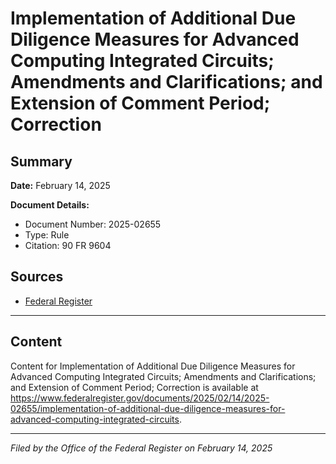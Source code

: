 # Implementation of Additional Due Diligence Measures for Advanced Computing Integrated Circuits; Amendments and Clarifications; and Extension of Comment Period; Correction

## Summary

**Date:** February 14, 2025

**Document Details:**
- Document Number: 2025-02655
- Type: Rule
- Citation: 90 FR 9604

## Sources
- [Federal Register](https://www.federalregister.gov/documents/2025/02/14/2025-02655/implementation-of-additional-due-diligence-measures-for-advanced-computing-integrated-circuits)

---

## Content

Content for Implementation of Additional Due Diligence Measures for Advanced Computing Integrated Circuits; Amendments and Clarifications; and Extension of Comment Period; Correction is available at https://www.federalregister.gov/documents/2025/02/14/2025-02655/implementation-of-additional-due-diligence-measures-for-advanced-computing-integrated-circuits.

---

*Filed by the Office of the Federal Register on February 14, 2025*
